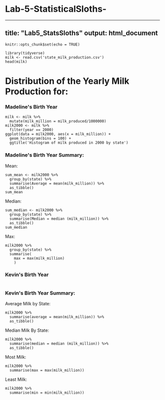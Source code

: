 # Lab-5-StatisticalSloths-

---
title: "Lab5_StatsSloths"
output: html_document
---

```{r setup, include=FALSE}
knitr::opts_chunk$set(echo = TRUE)
```

```{r}
library(tidyverse)
milk <- read.csv('state_milk_production.csv')
head(milk)
```

# Distribution of the Yearly Milk Production for: 
### Madeline's Birth Year 

```{r}
milk <- milk %>%
  mutate(milk_million = milk_produced/1000000)
milk2000 <- milk %>%
  filter(year == 2000)
ggplot(data = milk2000, aes(x = milk_million)) +
  geom_histogram(bins = 100) + 
  ggtitle('Histogram of milk produced in 2000 by state')

```

### Madeline's Birth Year Summary: 

Mean: 
```{r}
sum_mean <- milk2000 %>%
  group_by(state) %>%
  summarise(Average = mean(milk_million)) %>%
  as_tibble()
sum_mean
```

Median: 
```{r}
sum_median <- milk2000 %>%
  group_by(state) %>%
  summarise(Median = median (milk_million)) %>%
  as_tibble()
sum_median
```

Max: 
```{r}
milk2000 %>%
  group_by(state) %>%
  summarise(
    max = max(milk_million)
    )

```

### Kevin's Birth Year 

```{r}

```
### Kevin's Birth Year Summary: 

Average Milk by State: 
```{r}
milk2000 %>%
  summarise(average = mean(milk_million)) %>%
  as_tibble()
```
Median Milk By State: 
```{r}
milk2000 %>%
  summarise(median = median (milk_million)) %>%
  as_tibble()
```
Most Milk: 
```{r}
milk2000 %>%
  summarise(max = max(milk_million))
```
Least Milk: 
```{r}
milk2000 %>%
  summarise(min = min(milk_million))
```

